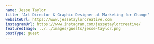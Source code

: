 ```yaml
---
name: Jesse Taylor
title: 'Art Director & Graphic Designer at Marketing for Change'
websiteUrl: https://www.jessetaylorcreative.com
instagramUrl: https://www.instagram.com/jessetaylorcreative/
featuredImage: ../../images/guests/jesse-taylor.png
postType: guest
---
```

